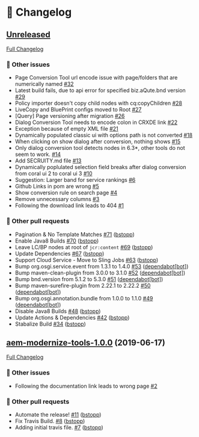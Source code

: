 # 📑 Changelog

## [Unreleased](https://github.com/adobe/aem-modernize-tools/tree/HEAD)

[Full Changelog](https://github.com/adobe/aem-modernize-tools/compare/aem-modernize-tools-1.0.0...HEAD)

### 📁 Other issues

- Page Conversion Tool url encode issue with page/folders that are numerically named [\#32](https://github.com/adobe/aem-modernize-tools/issues/32)
- Latest build fails, due to api error for specified biz.aQute.bnd version [\#29](https://github.com/adobe/aem-modernize-tools/issues/29)
- Policy importer doesn't copy child nodes with cq:copyChildren [\#28](https://github.com/adobe/aem-modernize-tools/issues/28)
- LiveCopy and BluePrint configs moved to Root [\#27](https://github.com/adobe/aem-modernize-tools/issues/27)
- \[Query\] Page versioning after migration [\#26](https://github.com/adobe/aem-modernize-tools/issues/26)
- Dialog Conversion Tool needs to encode colon in CRXDE link [\#22](https://github.com/adobe/aem-modernize-tools/issues/22)
- Exception because of empty XML file [\#21](https://github.com/adobe/aem-modernize-tools/issues/21)
- Dynamically populated classic ui with options path is not converted [\#18](https://github.com/adobe/aem-modernize-tools/issues/18)
- When clicking on show dialog after conversion, nothing shows [\#15](https://github.com/adobe/aem-modernize-tools/issues/15)
- Only dialog conversion tool detects nodes in 6.3\*, other tools do not seem to work. [\#14](https://github.com/adobe/aem-modernize-tools/issues/14)
- Add SECRUITY.md file [\#13](https://github.com/adobe/aem-modernize-tools/issues/13)
- Dynamically poplulated selection field breaks after dialog conversion from coral ui 2 to coral ui 3 [\#10](https://github.com/adobe/aem-modernize-tools/issues/10)
- Suggestion: Larger band for service rankings  [\#6](https://github.com/adobe/aem-modernize-tools/issues/6)
- Github Links in pom are wrong [\#5](https://github.com/adobe/aem-modernize-tools/issues/5)
- Show conversion rule on search page [\#4](https://github.com/adobe/aem-modernize-tools/issues/4)
- Remove unnecessary columns [\#3](https://github.com/adobe/aem-modernize-tools/issues/3)
- Following the download link leads to 404 [\#1](https://github.com/adobe/aem-modernize-tools/issues/1)

### 📁 Other pull requests

- Pagination & No Template Matches [\#71](https://github.com/adobe/aem-modernize-tools/pull/71) ([bstopp](https://github.com/bstopp))
- Enable Java8 Builds [\#70](https://github.com/adobe/aem-modernize-tools/pull/70) ([bstopp](https://github.com/bstopp))
- Leave LC/BP nodes at root of `jcr:content` [\#69](https://github.com/adobe/aem-modernize-tools/pull/69) ([bstopp](https://github.com/bstopp))
- Update Dependencies [\#67](https://github.com/adobe/aem-modernize-tools/pull/67) ([bstopp](https://github.com/bstopp))
- Support Cloud Service - Move to Sling Jobs [\#63](https://github.com/adobe/aem-modernize-tools/pull/63) ([bstopp](https://github.com/bstopp))
- Bump org.osgi.service.event from 1.3.1 to 1.4.0 [\#53](https://github.com/adobe/aem-modernize-tools/pull/53) ([dependabot[bot]](https://github.com/apps/dependabot))
- Bump maven-clean-plugin from 3.0.0 to 3.1.0 [\#52](https://github.com/adobe/aem-modernize-tools/pull/52) ([dependabot[bot]](https://github.com/apps/dependabot))
- Bump bnd.version from 5.1.2 to 5.3.0 [\#51](https://github.com/adobe/aem-modernize-tools/pull/51) ([dependabot[bot]](https://github.com/apps/dependabot))
- Bump maven-surefire-plugin from 2.22.1 to 2.22.2 [\#50](https://github.com/adobe/aem-modernize-tools/pull/50) ([dependabot[bot]](https://github.com/apps/dependabot))
- Bump org.osgi.annotation.bundle from 1.0.0 to 1.1.0 [\#49](https://github.com/adobe/aem-modernize-tools/pull/49) ([dependabot[bot]](https://github.com/apps/dependabot))
- Disable Java8 Builds [\#48](https://github.com/adobe/aem-modernize-tools/pull/48) ([bstopp](https://github.com/bstopp))
- Update Actions & Dependencies [\#42](https://github.com/adobe/aem-modernize-tools/pull/42) ([bstopp](https://github.com/bstopp))
- Stabalize Build [\#34](https://github.com/adobe/aem-modernize-tools/pull/34) ([bstopp](https://github.com/bstopp))

## [aem-modernize-tools-1.0.0](https://github.com/adobe/aem-modernize-tools/tree/aem-modernize-tools-1.0.0) (2019-06-17)

[Full Changelog](https://github.com/adobe/aem-modernize-tools/compare/168d40edef75843649b0fa8628d26c106bf7e243...aem-modernize-tools-1.0.0)

### 📁 Other issues

- Following the documentation link leads to wrong page [\#2](https://github.com/adobe/aem-modernize-tools/issues/2)

### 📁 Other pull requests

- Automate the release! [\#11](https://github.com/adobe/aem-modernize-tools/pull/11) ([bstopp](https://github.com/bstopp))
- Fix Travis Build. [\#8](https://github.com/adobe/aem-modernize-tools/pull/8) ([bstopp](https://github.com/bstopp))
- Adding initial travis file. [\#7](https://github.com/adobe/aem-modernize-tools/pull/7) ([bstopp](https://github.com/bstopp))




